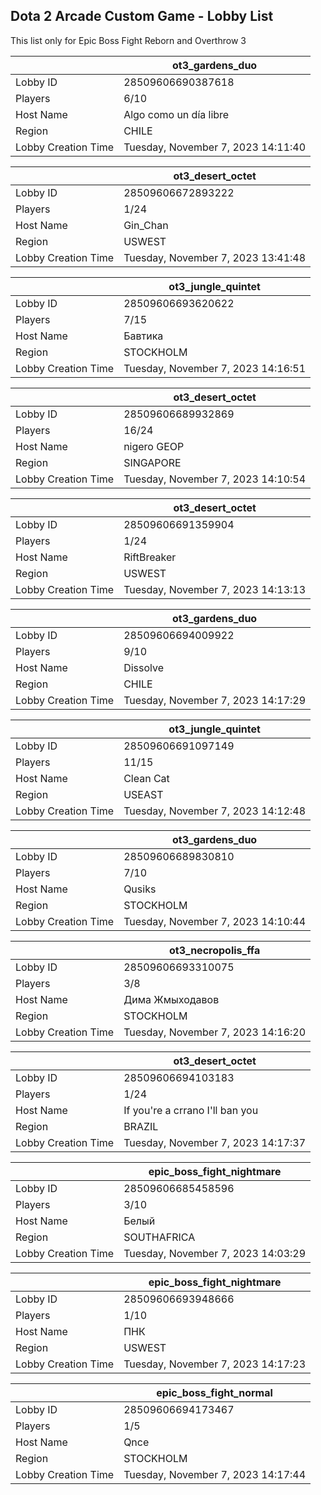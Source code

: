 ## Dota 2 Arcade Custom Game - Lobby List

This list only for Epic Boss Fight Reborn and Overthrow 3

|  | ot3_gardens_duo |
| ------ | ------ |
| Lobby ID | 28509606690387618 |
| Players | 6/10 |
| Host Name | Algo como un día libre |
| Region | CHILE |
| Lobby Creation Time | Tuesday, November 7, 2023 14:11:40 |


|  | ot3_desert_octet |
| ------ | ------ |
| Lobby ID | 28509606672893222 |
| Players | 1/24 |
| Host Name | Gin_Chan |
| Region | USWEST |
| Lobby Creation Time | Tuesday, November 7, 2023 13:41:48 |


|  | ot3_jungle_quintet |
| ------ | ------ |
| Lobby ID | 28509606693620622 |
| Players | 7/15 |
| Host Name | Бавтика |
| Region | STOCKHOLM |
| Lobby Creation Time | Tuesday, November 7, 2023 14:16:51 |


|  | ot3_desert_octet |
| ------ | ------ |
| Lobby ID | 28509606689932869 |
| Players | 16/24 |
| Host Name | nigero GEOP |
| Region | SINGAPORE |
| Lobby Creation Time | Tuesday, November 7, 2023 14:10:54 |


|  | ot3_desert_octet |
| ------ | ------ |
| Lobby ID | 28509606691359904 |
| Players | 1/24 |
| Host Name | RiftBreaker |
| Region | USWEST |
| Lobby Creation Time | Tuesday, November 7, 2023 14:13:13 |


|  | ot3_gardens_duo |
| ------ | ------ |
| Lobby ID | 28509606694009922 |
| Players | 9/10 |
| Host Name | Dissolve |
| Region | CHILE |
| Lobby Creation Time | Tuesday, November 7, 2023 14:17:29 |


|  | ot3_jungle_quintet |
| ------ | ------ |
| Lobby ID | 28509606691097149 |
| Players | 11/15 |
| Host Name | Clean Cat |
| Region | USEAST |
| Lobby Creation Time | Tuesday, November 7, 2023 14:12:48 |


|  | ot3_gardens_duo |
| ------ | ------ |
| Lobby ID | 28509606689830810 |
| Players | 7/10 |
| Host Name | Qusiks |
| Region | STOCKHOLM |
| Lobby Creation Time | Tuesday, November 7, 2023 14:10:44 |


|  | ot3_necropolis_ffa |
| ------ | ------ |
| Lobby ID | 28509606693310075 |
| Players | 3/8 |
| Host Name | Дима Жмыходавов |
| Region | STOCKHOLM |
| Lobby Creation Time | Tuesday, November 7, 2023 14:16:20 |


|  | ot3_desert_octet |
| ------ | ------ |
| Lobby ID | 28509606694103183 |
| Players | 1/24 |
| Host Name | If you're a crrano I'll ban you |
| Region | BRAZIL |
| Lobby Creation Time | Tuesday, November 7, 2023 14:17:37 |


|  | epic_boss_fight_nightmare |
| ------ | ------ |
| Lobby ID | 28509606685458596 |
| Players | 3/10 |
| Host Name | Белый |
| Region | SOUTHAFRICA |
| Lobby Creation Time | Tuesday, November 7, 2023 14:03:29 |


|  | epic_boss_fight_nightmare |
| ------ | ------ |
| Lobby ID | 28509606693948666 |
| Players | 1/10 |
| Host Name | ПНК |
| Region | USWEST |
| Lobby Creation Time | Tuesday, November 7, 2023 14:17:23 |


|  | epic_boss_fight_normal |
| ------ | ------ |
| Lobby ID | 28509606694173467 |
| Players | 1/5 |
| Host Name | Qnce |
| Region | STOCKHOLM |
| Lobby Creation Time | Tuesday, November 7, 2023 14:17:44 |


